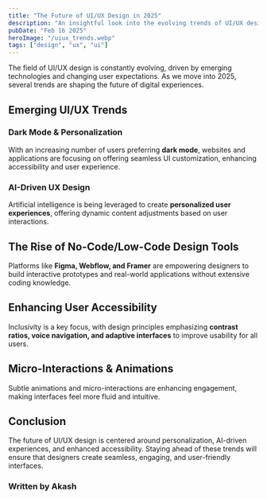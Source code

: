 ```yaml
---
title: "The Future of UI/UX Design in 2025"
description: "An insightful look into the evolving trends of UI/UX design, including new tools, user behavior, and best practices."
pubDate: "Feb 16 2025"
heroImage: "/uiux_trends.webp"
tags: ["design", "ux", "ui"]
---
```


The field of UI/UX design is constantly evolving, driven by emerging technologies and changing user expectations. As we move into 2025, several trends are shaping the future of digital experiences.

## Emerging UI/UX Trends

### Dark Mode & Personalization
With an increasing number of users preferring **dark mode**, websites and applications are focusing on offering seamless UI customization, enhancing accessibility and user experience.

### AI-Driven UX Design
Artificial intelligence is being leveraged to create **personalized user experiences**, offering dynamic content adjustments based on user interactions.

## The Rise of No-Code/Low-Code Design Tools
Platforms like **Figma, Webflow, and Framer** are empowering designers to build interactive prototypes and real-world applications without extensive coding knowledge.

## Enhancing User Accessibility
Inclusivity is a key focus, with design principles emphasizing **contrast ratios, voice navigation, and adaptive interfaces** to improve usability for all users.

## Micro-Interactions & Animations
Subtle animations and micro-interactions are enhancing engagement, making interfaces feel more fluid and intuitive.

## Conclusion
The future of UI/UX design is centered around personalization, AI-driven experiences, and enhanced accessibility. Staying ahead of these trends will ensure that designers create seamless, engaging, and user-friendly interfaces.

### Written by Akash
